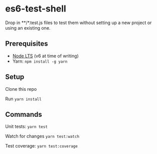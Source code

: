 # es6-test-shell
Drop in **/*.test.js files to test them without setting up a new project or using an existing one.

## Prerequisites
+ [Node LTS](https://nodejs.org/en/download/) (v6 at time of writing)
+ Yarn: `npm install -g yarn`

## Setup
Clone this repo

Run `yarn install`

## Commands
Unit tests: `yarn test`

Watch for changes `yarn test:watch`

Test coverage: `yarn test:coverage`
